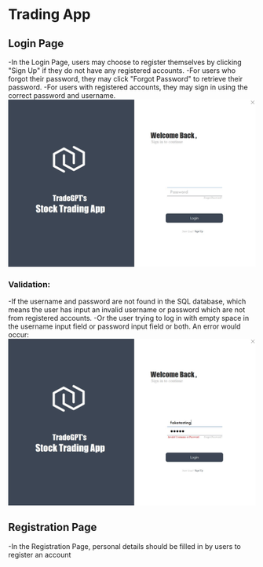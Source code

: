 # Trading App
## Login Page
-In the Login Page, users may choose to register themselves by clicking "Sign Up" if they do not have any registered accounts.
-For users who forgot their password, they may click "Forgot Password" to retrieve their password.
-For users with registered accounts, they may sign in using the correct password and username.
![LoginPage](Image/LoginPage.jpg)
### Validation:
-If the username and password are not found in the SQL database, which means the user has input an invalid username or password which are not from registered accounts.
-Or the user trying to log in with empty space in the username input field or password input field or both.
An error would occur:
![LoginPageError](Image/LoginPageInvalid.jpg)
## Registration Page
-In the Registration Page, personal details should be filled in by users to register an account

